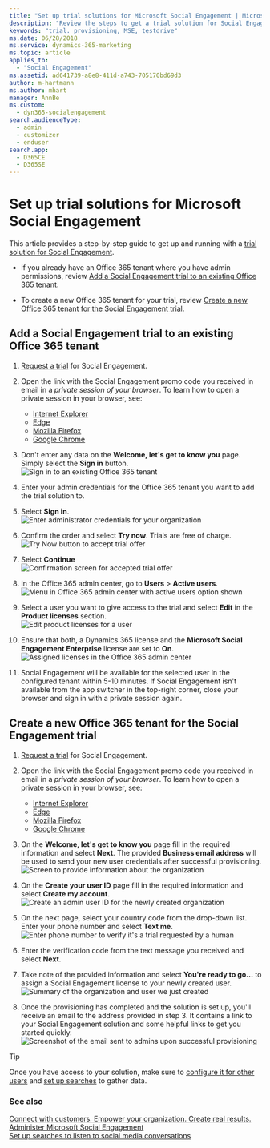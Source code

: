 ```yaml
---
title: "Set up trial solutions for Microsoft Social Engagement | Microsoft Docs"
description: "Review the steps to get a trial solution for Social Engagement"
keywords: "trial. provisioning, MSE, testdrive"
ms.date: 06/28/2018
ms.service: dynamics-365-marketing
ms.topic: article
applies_to: 
  - "Social Engagement"
ms.assetid: ad641739-a8e8-411d-a743-705170bd69d3
author: m-hartmann
ms.author: mhart
manager: AnnBe
ms.custom: 
  - dyn365-socialengagement
search.audienceType: 
  - admin
  - customizer
  - enduser
search.app: 
  - D365CE
  - D365SE
---
```


# Set up trial solutions for Microsoft Social Engagement

This article provides a step-by-step guide to get up and running with a [trial solution for Social Engagement](https://experience.dynamics.com/trials/). 

- If you already have an Office 365 tenant where you have admin permissions, review [Add a Social Engagement trial to an existing Office 365 tenant](#add-a-social-engagement-trial-to-an-existing-office-365-tenant).

- To create a new Office 365 tenant for your trial, review [Create a new Office 365 tenant for the Social Engagement trial](#create-a-new-office-365-tenant-for-the-social-engagement-trial).

## Add a Social Engagement trial to an existing Office 365 tenant

1. [Request a trial](https://experience.dynamics.com/trials/) for Social Engagement.

2. Open the link with the Social Engagement promo code you received in email in a _private session of your browser_. To learn how to open a private session in your browser, see: 
   - [Internet Explorer](https://support.microsoft.com/products/internet-explorer)
   - [Edge](https://support.microsoft.com/help/4026200/windows-browse-inprivate-in-microsoft-edge)
   - [Mozilla Firefox](https://support.mozilla.org/kb/private-browsing-use-firefox-without-history)
   - [Google Chrome](https://support.google.com/chrome/answer/95464)

3. Don't enter any data on the **Welcome, let's get to know you** page. Simply select the **Sign in** button.   
   ![Sign in to an existing Office 365 tenant](media/mse-trial-existing-sign-in.png "Sign in to an existing Office 365 tenant")

4. Enter your admin credentials for the Office 365 tenant you want to add the trial solution to.

5. Select **Sign in**.   
   ![Enter administrator credentials for your organization](media/mse-trial-existing-password.png "Enter administrator credentials for your organization")

6. Confirm the order and select **Try now**. Trials are free of charge.   
   ![Try Now button to accept trial offer](media/mse-trial-existing-try-now.png "Try Now button to accept trial offer")

7. Select **Continue**   
   ![Confirmation screen for accepted trial offer](media/mse-trial-existing-receipt.png "Confirmation screen for accepted trial offer")
   
8. In the Office 365 admin center, go to **Users** > **Active users**.   
   ![Menu in Office 365 admin center with active users option shown](media/mse-trial-existing-active-users.png)

9. Select a user you want to give access to the trial and select **Edit** in the **Product licenses** section.   
   ![Edit product licenses for a user](media/mse-trial-existing-edit-license.png "Edit product licenses for a user")

10. Ensure that both, a Dynamics 365 license and the **Microsoft Social Engagement Enterprise** license are set to **On**.   
   ![Assigned licenses in the Office 365 admin center](media/mse-trial-existing-assigned-licenses.png "Assigned licenses in the Office 365 admin center")

11. Social Engagement will be available for the selected user in the configured tenant within 5-10 minutes. If Social Engagement isn't available from the app switcher in the top-right corner, close your browser and sign in with a private session again.
 
## Create a new Office 365 tenant for the Social Engagement trial

1. [Request a trial](https://experience.dynamics.com/trials/) for Social Engagement.
   
2. Open the link with the Social Engagement promo code you received in email in a _private session of your browser_. To learn how to open a private session in your browser, see: 
   - [Internet Explorer](https://support.microsoft.com/products/internet-explorer)
   - [Edge](https://support.microsoft.com/help/4026200/windows-browse-inprivate-in-microsoft-edge)
   - [Mozilla Firefox](https://support.mozilla.org/kb/private-browsing-use-firefox-without-history)
   - [Google Chrome](https://support.google.com/chrome/answer/95464)

3. On the **Welcome, let's get to know you** page fill in the required information and select **Next**. The provided **Business email address** will be used to send your new user credentials after successful provisioning.   
   ![Screen to provide information about the organization](media/mse-trial-new-org-data.png "Screen to provide information about the organization")   

4. On the **Create your user ID** page fill in the required information and select **Create my account**.   
   ![Create an admin user ID for the newly created organization](media/mse-trial-new-create-user-id.png "Create an admin user ID for the newly created organization")

5. On the next page, select your country code from the drop-down list. Enter your phone number and select **Text me**.   
![Enter phone number to verify it's a trial requested by a human](media/mse-trial-new-phone-verification.png "Enter phone number to verify it's a trial requested by a human")

6. Enter the verification code from the text message you received and select **Next**.

7. Take note of the provided information and select **You're ready to go...** to assign a Social Engagement license to your newly created user.   
   ![Summary of the organization and user we just created](media/mse-trial-new-org-summary.png "Summary of the organization and user we just created")

8. Once the provisioning has completed and the solution is set up, you'll receive an email to the address provided in step 3. It contains a link to your Social Engagement solution and some helpful links to get you started quickly.   
![Screenshot of the email sent to admins upon successful provisioning](media/mse-trial-new-solution-email.png "Screenshot of the email sent to admins upon successful provisioning")

> [!TIP]
> Once you have access to your solution, make sure to [configure it for other users](administer-microsoft-social-engagement.md) and [set up searches](set-up-searches.md) to gather data.

### See also
[Connect with customers. Empower your organization. Create real results.](overview.md)    
[Administer Microsoft Social Engagement](administer-microsoft-social-engagement.md)    
[Set up searches to listen to social media conversations](set-up-searches.md)
